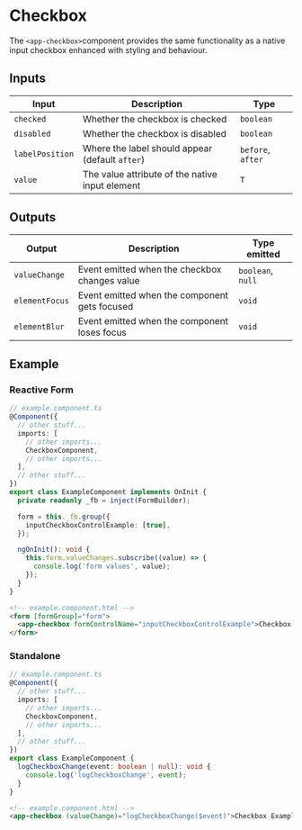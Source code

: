 # Checkbox

The `<app-checkbox>`component provides the same functionality as a native input checkbox enhanced with styling and behaviour.

## Inputs

| Input           | Description                                     | Type              |
| --------------- | ----------------------------------------------- | ----------------- |
| `checked`       | Whether the checkbox is checked                 | `boolean`         |
| `disabled`      | Whether the checkbox is disabled                | `boolean`         |
| `labelPosition` | Where the label should appear (default `after`) | `before`, `after` |
| `value`         | The value attribute of the native input element | `T`               |

## Outputs

| Output         | Description                                   | Type emitted      |
| -------------- | --------------------------------------------- | ----------------- |
| `valueChange`  | Event emitted when the checkbox changes value | `boolean`, `null` |
| `elementFocus` | Event emitted when the component gets focused | `void`            |
| `elementBlur`  | Event emitted when the component loses focus  | `void`            |

## Example

### Reactive Form

```typescript
// example.component.ts
@Component({
  // other stuff...
  imports: [
    // other imports...
    CheckboxComponent,
    // other imports...
  ],
  // other stuff...
})
export class ExampleComponent implements OnInit {
  private readonly _fb = inject(FormBuilder);

  form = this._fb.group({
    inputCheckboxControlExample: [true],
  });

  ngOnInit(): void {
    this.form.valueChanges.subscribe((value) => {
      console.log('form values', value);
    });
  }
}
```

```html
<!-- example.component.html -->
<form [formGroup]="form">
  <app-checkbox formControlName="inputCheckboxControlExample">Checkbox Control Example</app-checkbox>
</form>
```

### Standalone

```typescript
// example.component.ts
@Component({
  // other stuff...
  imports: [
    // other imports...
    CheckboxComponent,
    // other imports...
  ],
  // other stuff...
})
export class ExampleComponent {
  logCheckboxChange(event: boolean | null): void {
    console.log('logCheckboxChange', event);
  }
}
```

```html
<!-- example.component.html -->
<app-checkbox (valueChange)="logCheckboxChange($event)">Checkbox Example</app-checkbox>
```
